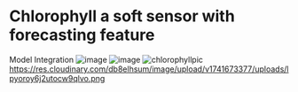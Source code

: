 # Chlorophyll a soft sensor with forecasting feature
Model Integration
![image](https://github.com/user-attachments/assets/7130024a-0212-4f70-a5e1-63b4b5270062)
![image](https://github.com/user-attachments/assets/20e94b76-8278-450e-8b90-954226a74d6d)
![chlorophyllpic](https://github.com/user-attachments/assets/094f7852-a03e-409e-aa8e-231abb8b1735)
https://res.cloudinary.com/db8elhsum/image/upload/v1741673377/uploads/lpyoroy6j2utocw9qlvo.png

